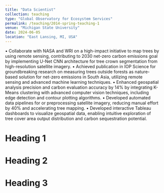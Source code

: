```yaml
---
title: "Data Scientist"
collection: teaching
type: "Global Observatory for Ecosystem Services"
permalink: /teaching/2014-spring-teaching-1
venue: "Michigan State University"
date: 2024-06-05
location: "East Lansing, MI, USA"
---
```


•	Collaborate with NASA and WRI on a high-impact initiative to map trees by using remote sensing, contributing to 2030 net-zero carbon emissions goal by implementing U-Net CNN architecture for tree crown segmentation from high-resolution satellite imagery.
•	Achieved publication in IOP Science for groundbreaking research on measuring trees outside forests as nature-based solution for net-zero emissions in South Asia, utilizing remote sensing and advanced machine learning techniques.
•	Enhanced geospatial analysis precision and carbon evaluation accuracy by 14% by integrating K-Means clustering with advanced computer vision techniques, including edge detection and contour plotting algorithms.
•	Developed automated data pipelines for or preprocessing satellite imagery, reducing manual effort by 40% and accelerating tree mapping.
•	Developed interactive Tableau dashboards to visualize geospatial data, enabling intuitive exploration of tree cover area output distribution and carbon sequestration potential.

Heading 1
======

Heading 2
======

Heading 3
======
